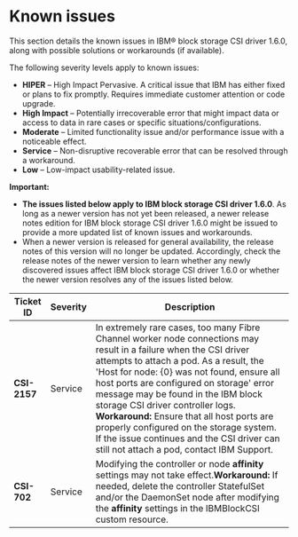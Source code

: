 # Known issues

This section details the known issues in IBM® block storage CSI driver 1.6.0, along with possible solutions or workarounds \(if available\).

The following severity levels apply to known issues:

-   **HIPER** – High Impact Pervasive. A critical issue that IBM has either fixed or plans to fix promptly. Requires immediate customer attention or code upgrade.
-   **High Impact** – Potentially irrecoverable error that might impact data or access to data in rare cases or specific situations/configurations.
-   **Moderate** – Limited functionality issue and/or performance issue with a noticeable effect.
-   **Service** – Non-disruptive recoverable error that can be resolved through a workaround.
-   **Low** – Low-impact usability-related issue.

**Important:**

-   **The issues listed below apply to IBM block storage CSI driver 1.6.0**. As long as a newer version has not yet been released, a newer release notes edition for IBM block storage CSI driver 1.6.0 might be issued to provide a more updated list of known issues and workarounds.
-   When a newer version is released for general availability, the release notes of this version will no longer be updated. Accordingly, check the release notes of the newer version to learn whether any newly discovered issues affect IBM block storage CSI driver 1.6.0 or whether the newer version resolves any of the issues listed below.

|Ticket ID|Severity|Description|
|---------|--------|-----------|
|**CSI-2157**|Service|In extremely rare cases, too many Fibre Channel worker node connections may result in a failure when the CSI driver attempts to attach a pod. As a result, the 'Host for node: \{0\} was not found, ensure all host ports are configured on storage' error message may be found in the IBM block storage CSI driver controller logs. **Workaround:** Ensure that all host ports are properly configured on the storage system. If the issue continues and the CSI driver can still not attach a pod, contact IBM Support.|
|**CSI-702**|Service|Modifying the controller or node **affinity** settings may not take effect.**Workaround:** If needed, delete the controller StatefulSet and/or the DaemonSet node after modifying the **affinity** settings in the IBMBlockCSI custom resource.|

